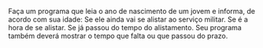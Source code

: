 Faça um programa que leia o ano de nascimento de um jovem e informa, de acordo com sua idade:
Se ele ainda vai se alistar ao serviço militar.
Se é a hora de se alistar.
Se já passou do tempo do alistamento.
Seu programa também deverá mostrar o tempo que falta ou que passou do prazo.
